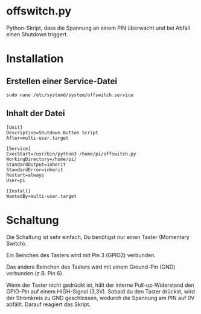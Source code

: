 # offswitch.py
Python-Skript, dass die Spannung an einem PIN überwacht und bei Abfall einen Shutdown triggert.

# Installation

## Erstellen einer Service-Datei

```
sudo nano /etc/systemd/system/offswitch.service
```

## Inhalt der Datei

```
[Unit]
Description=Shutdown Button Script
After=multi-user.target

[Service]
ExecStart=/usr/bin/python3 /home/pi/offswitch.py
WorkingDirectory=/home/pi/
StandardOutput=inherit
StandardError=inherit
Restart=always
User=pi

[Install]
WantedBy=multi-user.target
```

# Schaltung

Die Schaltung ist sehr einfach, Du benötigst nur einen Taster (Momentary Switch).

Ein Beinchen des Tasters wird mit Pin 3 (GPIO2) verbunden.

Das andere Beinchen des Tasters wird mit einem Ground-Pin (GND) verbunden (z.B. Pin 6).

Wenn der Taster nicht gedrückt ist, hält der interne Pull-up-Widerstand den GPIO-Pin auf einem HIGH-Signal (3,3V). Sobald du den Taster drückst, wird der Stromkreis zu GND geschlossen, wodurch die Spannung am PIN auf 0V abfällt. Darauf reagiert das Skript.